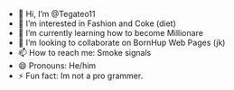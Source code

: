 - 👋 Hi, I’m @Tegateo11
- 👀 I’m interested in Fashion and Coke (diet)
- 🌱 I’m currently learning how to become Millionare 
- 💞️ I’m looking to collaborate on BornHup Web Pages (jk)
- 📫 How to reach me: Smoke signals
- 😄 Pronouns: He/him
- ⚡ Fun fact: Im not a pro grammer. 

<!---
Tegateo11/Tegateo11 is a ✨ special ✨ repository because its `README.md` (this file) appears on your GitHub profile.
You can click the Preview link to take a look at your changes.
--->
